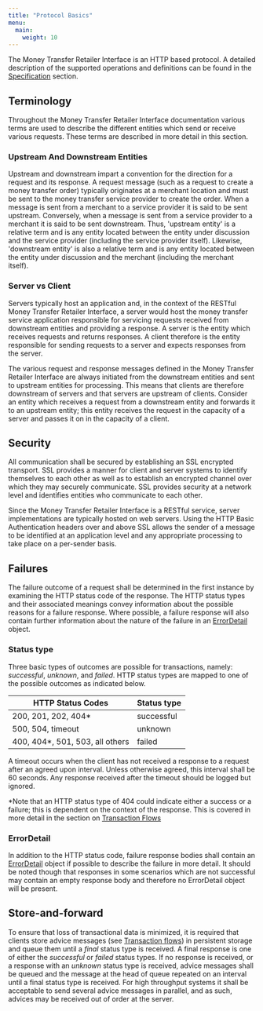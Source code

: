 ```yaml
---
title: "Protocol Basics"
menu:
  main:
    weight: 10
---
```


The Money Transfer Retailer Interface is an HTTP based protocol. A detailed description of the supported operations and definitions can be found in the [Specification](/specification/introduction) section.

## Terminology

Throughout the Money Transfer Retailer Interface documentation various terms are used to describe the different entities which send or receive various requests. These terms are described in more detail in this section.

### Upstream And Downstream Entities

Upstream and downstream impart a convention for the direction for a request and its response. A request message (such as a request to create a money transfer order) typically originates at a merchant location and must be sent to the money transfer service provider to create the order. When a message is sent from a merchant to a service provider it is said to be sent upstream. Conversely, when a message is sent from a service provider to a merchant it is said to be sent downstream. Thus, 'upstream entity' is a relative term and is any entity located between the entity under discussion and the service provider (including the service provider itself). Likewise, 'downstream entity' is also a relative term and is any entity located between the entity under discussion and the merchant (including the merchant itself).

### Server vs Client

Servers typically host an application and, in the context of the RESTful Money Transfer Retailer Interface, a server would host the money transfer service application responsible for servicing requests received from downstream entities and providing a response. A server is the entity which receives requests and returns responses. A client therefore is the entity responsible for sending requests to a server and expects responses from the server.

The various request and response messages defined in the Money Transfer Retailer Interface are always initiated from the downstream entities and sent to upstream entities for processing. This means that clients are therefore downstream of servers and that servers are upstream of clients. Consider an entity which receives a request from a downstream entity and forwards it to an upstream entity; this entity receives the request in the capacity of a server and passes it on in the capacity of a client.

## Security

All communication shall be secured by establishing an SSL encrypted transport. SSL provides a manner for client and server systems to identify themselves to each other as well as to establish an encrypted channel over which they may securely communicate. SSL provides security at a network level and identifies entities who communicate to each other.

Since the Money Transfer Retailer Interface is a RESTful service, server implementations are typically hosted on web servers. Using the HTTP Basic Authentication headers over and above SSL allows the sender of a message to be identified at an application level and any appropriate processing to take place on a per-sender basis.


## Failures

The failure outcome of a request shall be determined in the first instance by examining the HTTP status code of the response. The HTTP status types and their associated meanings convey information about the possible reasons for a failure response. Where possible, a failure response will also contain further information about the nature of the failure in an [ErrorDetail](/specification/definitions/#errordetail) object.

### Status type

Three basic types of outcomes are possible for transactions, namely: _successful_, _unknown_, and _failed_. HTTP status types are mapped to one of the possible outcomes as indicated below.

HTTP Status Codes               | Status type
--------------------------------|---------------------------------------------------------------------------------------------
200, 201, 202, 404*             | successful
500, 504, timeout               | unknown
400, 404*, 501, 503, all others | failed

A timeout occurs when the client has not received a response to a request after an agreed upon interval. Unless otherwise agreed, this interval shall be 60 seconds. Any response received after the timeout should be logged but ignored.

\*Note that an HTTP status type of 404 could indicate either a success or a failure; this is dependent on the context of the response. This is covered in more detail in the section on [Transaction Flows](/transaction-flows/)

### ErrorDetail

In addition to the HTTP status code, failure response bodies shall contain an [ErrorDetail](/specification/definitions/#errordetail) object if possible to describe the failure in more detail. It should be noted though that responses in some scenarios which are not successful may contain an empty response body and therefore no ErrorDetail object will be present.

## Store-and-forward

To ensure that loss of transactional data is minimized, it is required that clients store advice messages (see [Transaction flows](/transaction-flows)) in persistent storage and queue them until a _final_ status type is received. A final response is one of either the _successful_ or _failed_ status types. If no response is received, or a response with an _unknown_ status type is received, advice messages shall be queued and the message at the head of queue repeated on an interval until a final status type is received. For high throughput systems it shall be acceptable to send several advice messages in parallel, and as such, advices may be received out of order at the server.
